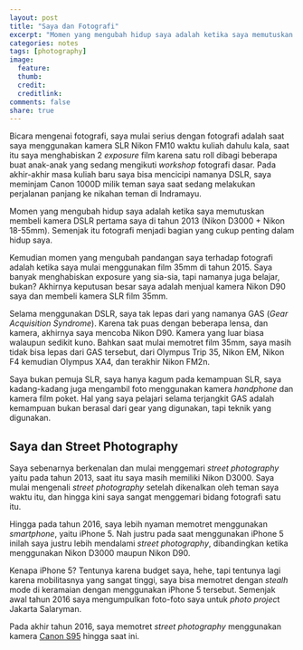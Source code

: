 ```yaml
---
layout: post
title: "Saya dan Fotografi"
excerpt: "Momen yang mengubah hidup saya adalah ketika saya memutuskan membeli kamera DSLR pertama saya di tahun 2013."
categories: notes
tags: [photography]
image:
  feature: 
  thumb:  
  credit: 
  creditlink: 
comments: false
share: true
---
```


Bicara mengenai fotografi, saya mulai serius dengan fotografi adalah saat saya menggunakan kamera SLR Nikon FM10 waktu kuliah dahulu kala, saat itu saya menghabiskan 2 *exposure* film karena satu roll dibagi beberapa buat anak-anak yang sedang mengikuti *workshop* fotografi dasar. Pada akhir-akhir masa kuliah baru saya bisa mencicipi namanya DSLR, saya meminjam Canon 1000D milik teman saya saat sedang melakukan perjalanan panjang ke nikahan teman di Indramayu.

Momen yang mengubah hidup saya adalah ketika saya memutuskan membeli kamera DSLR pertama saya di tahun 2013 (Nikon D3000 + Nikon 18-55mm). Semenjak itu fotografi menjadi bagian yang cukup penting dalam hidup saya.

Kemudian momen yang mengubah pandangan saya terhadap fotografi adalah ketika saya mulai menggunakan film 35mm di tahun 2015. Saya banyak menghabiskan exposure yang sia-sia, tapi namanya juga belajar, bukan? Akhirnya keputusan besar saya adalah menjual kamera Nikon D90 saya dan membeli kamera SLR film 35mm.

Selama menggunakan DSLR, saya tak lepas dari yang namanya GAS (*Gear Acquisition Syndrome*). Karena tak puas dengan beberapa lensa, dan kamera, akhirnya saya mencoba Nikon D90. Kamera yang luar biasa walaupun sedikit kuno. Bahkan saat mulai memotret film 35mm, saya masih tidak bisa lepas dari GAS tersebut, dari Olympus Trip 35, Nikon EM, Nikon F4 kemudian Olympus XA4, dan terakhir Nikon FM2n.

Saya bukan pemuja SLR, saya hanya kagum pada kemampuan SLR, saya kadang-kadang juga mengambil foto menggunakan kamera *handphone* dan kamera film poket. Hal yang saya pelajari selama terjangkit GAS adalah kemampuan bukan berasal dari gear yang digunakan, tapi teknik yang digunakan.

## Saya dan Street Photography

Saya sebenarnya berkenalan dan mulai menggemari *street photography* yaitu pada tahun 2013, saat itu saya masih memiliki Nikon D3000. Saya mulai mengenali *street photography* setelah dikenalkan oleh teman saya waktu itu, dan hingga kini saya sangat menggemari bidang fotografi satu itu.

Hingga pada tahun 2016, saya lebih nyaman memotret menggunakan *smartphone*, yaitu iPhone 5. Nah justru pada saat menggunakan iPhone 5 inilah saya justru lebih mendalami *street photography*, dibandingkan ketika menggunakan Nikon D3000 maupun Nikon D90.

Kenapa iPhone 5? Tentunya karena budget saya, hehe, tapi tentunya lagi karena mobilitasnya yang sangat tinggi, saya bisa memotret dengan *stealh* mode di keramaian dengan menggunakan iPhone 5 tersebut. Semenjak awal tahun 2016 saya mengumpulkan foto-foto saya untuk *photo projec*t Jakarta Salaryman.

Pada akhir tahun 2016, saya memotret *street photography* menggunakan kamera [Canon S95](/recommendation/canon-s95-untuk-street-photography) hingga saat ini.
